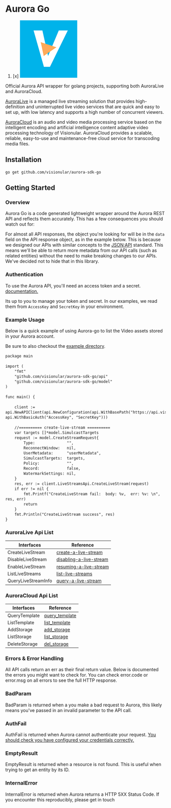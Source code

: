 # Aurora Go

1. [x] ![img.png](img.png)

Official Aurora API wrapper for golang projects, supporting both AuroraLive and AuroraCloud.

[AuroraLive](https://docs.visionular.com/auroralive/api/#putmetadata) is a managed live streaming solution that provides high-definition and uninterrupted live video services that are quick and easy to set up, with low latency and supports a high number of concurrent viewers.

[AuroraCloud](https://docs.visionular.com/auroracloud) is an audio and video media processing service based on the intelligent encoding and artificial intelligence content adaptive video processing technology of Visionular. AuroraCloud provides a scalable, reliable, easy-to-use and maintenance-free cloud service for transcoding media files.

## Installation

```
go get github.com/visionular/aurora-sdk-go
```

## Getting Started

### Overview

Aurora Go is a code generated lightweight wrapper around the Aurora REST API and reflects them accurately. This has a few consequences you should watch out for:

For almost all API responses, the object you're looking for will be in the `data` field on the API response object, as in the example below. This is because we designed our APIs with similar concepts to the [JSON:API](https://jsonapi.org/) standard. This means we'll be able to return more metadata from our API calls (such as related entities) without the need to make breaking changes to our APIs. We've decided not to hide that in this library.

### Authentication

To use the Aurora API, you'll need an access token and a secret. [documentation.](https://docs.visionular.com/auroralive/api#signature-method)

Its up to you to manage your token and secret. In our examples, we read them from `AccessKey` and `SecretKey` in your environment.


### Example Usage


Below is a quick example of using Aurora-go to list the Video assets stored in your Aurora account.

Be sure to also checkout the [example directory](example/).


```
package main

import (
	"fmt"
	"github.com/visionular/aurora-sdk-go/api"
	"github.com/visionular/aurora-sdk-go/model"
)

func main() {

	client := api.NewAPIClient(api.NewConfiguration(api.WithBasePath("https://api.visionular.com"), api.WithBasicAuth("AccessKey", "SecretKey")))

	//========== create-live-stream ==========
	var targets []*model.SimulcastTargets
	request := model.CreateStreamRequest{
		Type:              "",
		ReconnectWindow:   nil,
		UserMetadata:      "userMetadata",
		SimulcastTargets:  targets,
		Policy:            "",
		Record:            false,
		WatermarkSettings: nil,
	}
	res, err := client.LiveStreamsApi.CreateLiveStream(request)
	if err != nil {
		fmt.Printf("CreateLiveStream fail:  body: %v,  err: %v: \n", res, err)
		return
	}
	fmt.Println("CreateLiveStream success", res)
}

```

### AuroraLive Api List
|Interfaces| Reference                                                                                    |
|----|----------------------------------------------------------------------------------------------|
|CreateLiveStream| [create-a-live-stream](https://docs.visionular.com/auroralive/api/#create-a-live-stream) |
|DisableLiveStream| [disabling-a-live-stream](https://docs.visionular.com/auroralive/api/#disabling-a-live-stream) |
|EnableLiveStream| [resuming-a-live-stream](https://docs.visionular.com/auroralive/api/#resuming-a-live-stream) |
|ListLiveStreams| [list-live-streams](https://docs.visionular.com/auroralive/api/#list-live-streams) |
|QueryLiveStreamInfo| [query-a-live-stream](https://docs.visionular.com/auroralive/api/#query-a-live-stream) |


### AuroraCloud Api List
|Interfaces| Reference                                                                    |
|----|------------------------------------------------------------------------------|
|QueryTemplate| [query_template](https://docs.visionular.com/auroracloud/api#query_template) |
|ListTemplate| [list_template](https://docs.visionular.com/auroracloud/api#list_template)   |
|AddStorage| [add_storage](https://docs.visionular.com/auroracloud/api#add_storage)       |
|ListStorage| [list_storage](https://docs.visionular.com/auroracloud/api#list_storage)     |
|DeleteStorage| [del_storage](https://docs.visionular.com/auroracloud/api#del_storage)       |

### Errors & Error Handling

All API calls return an err as their final return value. Below is documented the errors you might want to check for. You can check error.code or error.msg on all errors to see the full HTTP response.

### BadParam

BadParam is returned when a you make a bad request to Aurora, this likely means you've passed in an invalid parameter to the API call.

### AuthFail

AuthFail is returned when Aurora cannot authenticate your request.  [You should check you have configured your credentials correctly.](#Authentication)

### EmptyResult

EmptyResult is returned when a resource is not found. This is useful when trying to get an entity by its ID.

### InternalError

InternalError is returned when Aurora returns a HTTP 5XX Status Code. If you encounter this reproducibly, please get in touch
